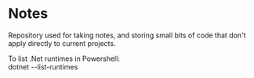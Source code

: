 # Notes
Repository used for taking notes, and storing small bits of code that don't apply directly to current projects. 

To list .Net runtimes in Powershell:  
dotnet --list-runtimes
